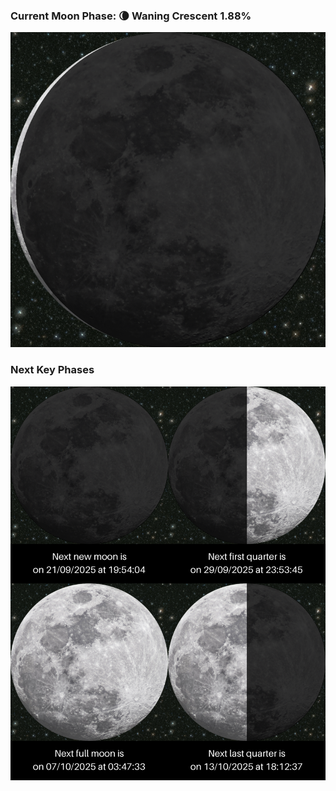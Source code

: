 ### Current Moon Phase: 🌘 Waning Crescent 1.88%
![Moon Phase](moonphase.png)
### Next Key Phases
![Gallery](gallery.png)